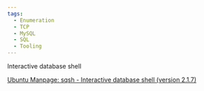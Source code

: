 ```yaml
---
tags:
  - Enumeration
  - TCP
  - MySQL
  - SQL
  - Tooling
---
```

 Interactive database shell 
 
[Ubuntu Manpage: sqsh - Interactive database shell (version 2.1.7)](https://manpages.ubuntu.com/manpages/bionic/man1/sqsh.1.html)